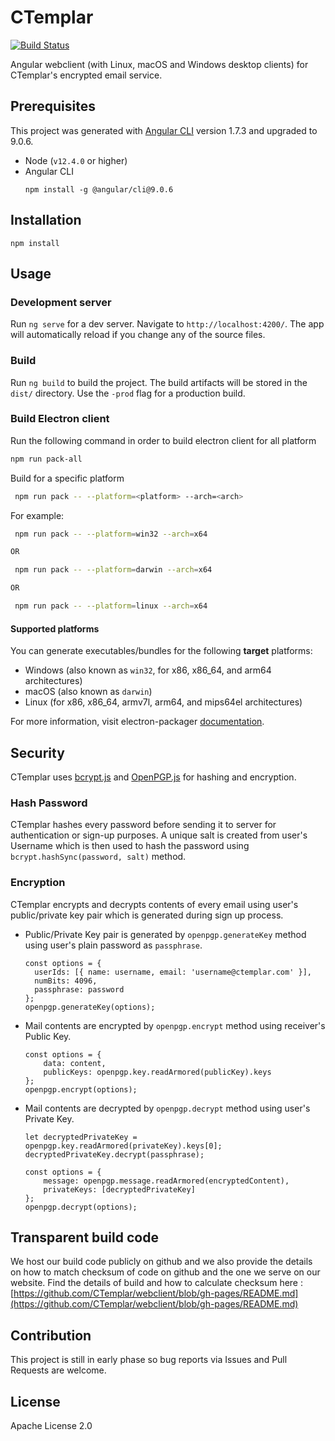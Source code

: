 # CTemplar

[![Build Status](https://travis-ci.org/CTemplar/webclient.svg?branch=master)](https://travis-ci.org/CTemplar/webclient)

Angular webclient (with Linux, macOS and Windows desktop clients) for CTemplar's encrypted email service. 

## Prerequisites

This project was generated with [Angular CLI](https://github.com/angular/angular-cli) version 1.7.3 and upgraded to 9.0.6.

- Node (`v12.4.0` or higher)
- Angular CLI
  ```
  npm install -g @angular/cli@9.0.6
  ```

## Installation

```
npm install
```

## Usage

### Development server

Run `ng serve` for a dev server. Navigate to `http://localhost:4200/`. The app will automatically reload if you change any of the source files.

### Build

Run `ng build` to build the project. The build artifacts will be stored in the `dist/` directory. Use the `-prod` flag for a production build.

### Build Electron client

Run the following command in order to build electron client for all platform

```bash
npm run pack-all
```

Build for a specific platform

```bash
 npm run pack -- --platform=<platform> --arch=<arch>
```

For example:

```bash
 npm run pack -- --platform=win32 --arch=x64

OR

 npm run pack -- --platform=darwin --arch=x64

OR

 npm run pack -- --platform=linux --arch=x64
```

#### Supported platforms

You can generate executables/bundles for the following **target** platforms:

- Windows (also known as `win32`, for x86, x86_64, and arm64 architectures)
- macOS (also known as `darwin`)
- Linux (for x86, x86_64, armv7l, arm64, and mips64el architectures)

For more information, visit electron-packager [documentation](https://github.com/electron/electron-packager#supported-platforms).

## Security

CTemplar uses [bcrypt.js](https://github.com/dcodeIO/bcrypt.js) and [OpenPGP.js](https://github.com/openpgpjs/openpgpjs) for hashing and encryption.

### Hash Password

CTemplar hashes every password before sending it to server for authentication or sign-up purposes.
A unique salt is created from user's Username which is then used to hash the password using `bcrypt.hashSync(password, salt)` method.

### Encryption

CTemplar encrypts and decrypts contents of every email using user's public/private key pair which is generated during sign up process.

- Public/Private Key pair is generated by `openpgp.generateKey` method using user's plain password as `passphrase`.
  ```
  const options = {
    userIds: [{ name: username, email: 'username@ctemplar.com' }],
    numBits: 4096,
    passphrase: password
  };
  openpgp.generateKey(options);
  ```
- Mail contents are encrypted by `openpgp.encrypt` method using receiver's Public Key.
  ```
  const options = {
      data: content,
      publicKeys: openpgp.key.readArmored(publicKey).keys
  };
  openpgp.encrypt(options);
  ```
- Mail contents are decrypted by `openpgp.decrypt` method using user's Private Key.

  ```
  let decryptedPrivateKey = openpgp.key.readArmored(privateKey).keys[0];
  decryptedPrivateKey.decrypt(passphrase);

  const options = {
      message: openpgp.message.readArmored(encryptedContent),
      privateKeys: [decryptedPrivateKey]
  };
  openpgp.decrypt(options);
  ```

## Transparent build code

We host our build code publicly on github and we also provide the details on how to match checksum of code on github and the one we serve
on our website. Find the details of build and how to calculate checksum here : [https://github.com/CTemplar/webclient/blob/gh-pages/README.md](https://github.com/CTemplar/webclient/blob/gh-pages/README.md)

## Contribution

This project is still in early phase so bug reports via Issues and Pull Requests are welcome.

## License

Apache License 2.0
